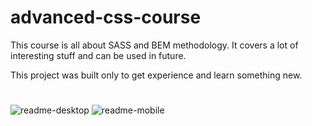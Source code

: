 # advanced-css-course

This course is all about SASS and BEM methodology.
It covers a lot of interesting stuff and can be used in future.

This project was built only to get experience and learn something new.

# 

![readme-desktop](img/readme-desktop.gif)       ![readme-mobile](img/readme-mobile.gif)
